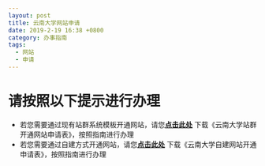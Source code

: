 ```yaml
---
layout: post
title: 云南大学网站申请
date: 2019-2-19 16:38 +0800
category: 办事指南
tags:
  - 网站
  - 申请
---
```


# 请按照以下提示进行办理
- 若您需要通过现有站群系统模板开通网站，请您[**点击此处**](http://65031141.ynu.edu.cn/%E5%B8%B8%E7%94%A8%E4%B8%8B%E8%BD%BD/2019/02/19/%E4%BA%91%E5%8D%97%E5%A4%A7%E5%AD%A6%E7%AB%99%E7%BE%A4%E5%BC%80%E9%80%9A%E7%BD%91%E7%AB%99%E7%94%B3%E8%AF%B7%E8%A1%A8.html)
下载《云南大学站群开通网站申请表》，按照指南进行办理
- 若您需要通过自建方式开通网站，请您[**点击此处**](http://65031141.ynu.edu.cn/%E5%B8%B8%E7%94%A8%E4%B8%8B%E8%BD%BD/2019/02/19/%E4%BA%91%E5%8D%97%E5%A4%A7%E5%AD%A6%E8%87%AA%E5%BB%BA%E7%BD%91%E7%AB%99%E5%BC%80%E9%80%9A%E7%94%B3%E8%AF%B7%E8%A1%A8.html)
下载《云南大学自建网站开通申请表》，按照指南进行办理
